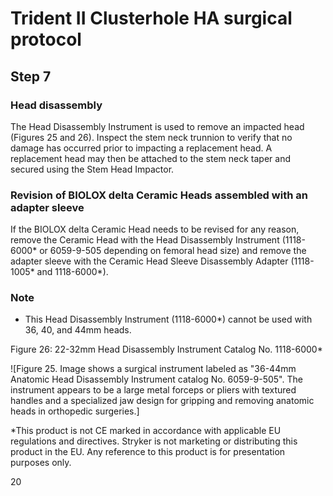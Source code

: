 

# Trident II Clusterhole HA surgical protocol

## Step 7

### Head disassembly

The Head Disassembly Instrument is used to remove an impacted head (Figures 25 and 26). Inspect the stem neck trunnion to verify that no damage has occurred prior to impacting a replacement head. A replacement head may then be attached to the stem neck taper and secured using the Stem Head Impactor.

### Revision of BIOLOX delta Ceramic Heads assembled with an adapter sleeve

If the BIOLOX delta Ceramic Head needs to be revised for any reason, remove the Ceramic Head with the Head Disassembly Instrument (1118- 6000* or 6059-9-505 depending on femoral head size) and remove the adapter sleeve with the Ceramic Head Sleeve Disassembly Adapter (1118-1005* and 1118-6000*).

### Note

* This Head Disassembly Instrument (1118-6000*) cannot be used with 36, 40, and 44mm heads.

Figure 26: 22-32mm Head Disassembly Instrument
Catalog No. 1118-6000*

![Figure 25. Image shows a surgical instrument labeled as "36-44mm Anatomic Head Disassembly Instrument catalog No. 6059-9-505". The instrument appears to be a large metal forceps or pliers with textured handles and a specialized jaw design for gripping and removing anatomic heads in orthopedic surgeries.]


*This product is not CE marked in accordance with applicable EU regulations and directives. Stryker is not marketing or distributing this product in the EU. Any reference to this product is for presentation purposes only.

20
